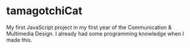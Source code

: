 # tamagotchiCat
My first JavaScript project in my first year of the Communication &amp; Multimedia Design.  I already had some programming knowledge when I made this.
